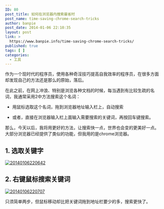 ```yaml
---
ID: 80
post_title: 如何在浏览器内搜索最省时
post_name: time-saving-chrome-search-tricks
author: banpie
post_date: 2014-01-06 22:10:35
layout: post
link: >
  https://www.banpie.info/time-saving-chrome-search-tricks/
published: true
tags: [ ]
categories:
  - 工具
---
```

作为一个现时代的程序员，使用各种奇淫技巧提高自我效率的程序员，在很多方面却发现自己的方法还是那么的原始，落后。

在此之前，在网上冲浪、特别是浏览各种文档的时候，每当遇到有比较生疏的名词，我通常采用2中方法搜索这个名词：

*   用鼠标选取这个名词，拖到浏览器地址输入栏上，自动搜索

*   或者，直接在浏览器输入栏上面输入需要搜索的关键词，再按回车键搜索。

那么，今天以后，我将用更好的方法，让搜索快一点，世界也会变的更美好一点。大部分浏览器已经提供了类似的功能，但我用的是chrome浏览器。

## 1\. 选取关键字

[![20140106220642][1]][1]

## 2\. 右键鼠标搜索关键词

[![20140106220707][2]][2]

只须简单两步，但鼠标移动却比把关键词拖到地址栏要少的多，搜索更快了。

 [1]: http://www.banpie.info/wp-content/uploads/2018/11/20140106220642.jpg
 [2]: http://7arnhx.com1.z0.glb.clouddn.com/wp-content/uploads/2014/01/20140106220707.jpg